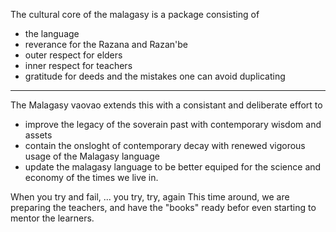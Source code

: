 The cultural core of the malagasy is a package consisting of 
- the language
- reverance for the Razana and Razan'be
- outer respect for elders
- inner respect for teachers
- gratitude for deeds and the mistakes one can avoid duplicating

---

The Malagasy vaovao extends this with a consistant and deliberate effort to 
- improve the legacy of the soverain past with contemporary wisdom and assets
- contain the onsloght of contemporary decay with renewed vigorous usage of the Malagasy language 
- update the malagasy language to be better equiped for the science and economy of the times we live in.

When you try and fail, ... you try, try, again
This time around, we are preparing the teachers, and have the "books" ready befor even starting to mentor the learners.


